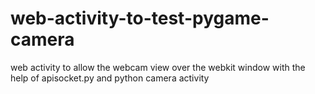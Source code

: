 web-activity-to-test-pygame-camera
==================================
web activity to allow the webcam view over the webkit window with the help of apisocket.py and python camera activity
